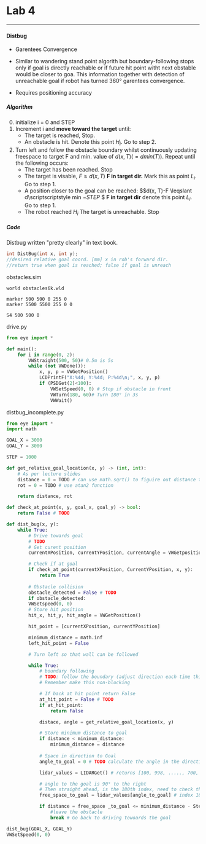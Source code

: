 # Lab 4
---
#### Distbug

- Garentees Convergence
- Similar to wandering stand point algorith but boundary-following stops only if goal is directly reachable or if future hit point witht next obstable would be closer to goa. This information together with detection of unreachable goal if robot has turned 360° garentees convergence.

- Requires positioning accuracy


##### Algorithm

0. initialize i = 0 and STEP
1. Increment i and **move toward the target** until:
   - The target is reached, Stop.
   - An obstacle is hit. Denote this point $H_i$. Go to step 2.
2. Turn left and follow the obstacle boundary whilst continuously updating freespace to target F and min. value of $d(x, T)(=d\scriptscriptstyle min$$(T))$. Repeat until the following occurs:
   - The target has been reached. Stop
   - The target is visable, $F \geqslant d(x, T)$ **F in target dir.** Mark this as point $L_i$. Go to step 1.
   - A position closer to the goal can be reached: $$d(x, T)-F \leqslant d\scriptscriptstyle min  $- STEP$ $ **F in target dir** denote this point $L_i$. Go to step 1.
   - The robot reached $H_i$ The target is unreachable. Stop



##### Code
Distbug written "pretty clearly" in text book.


```c
int DistBug(int x, int y);
//desired relative goal coord. [mm] x in rob's forward dir.
//return true when goal is reached; false if goal is unreach
```

obstacles.sim
```text
world obstacles6k.wld

marker 500 500 0 255 0
marker 5500 5500 255 0 0

S4 500 500 0
```

drive.py
```python
from eye import *

def main():
    for i in range(0, 2):
        VWStraight(500, 50)# 0.5m is 5s
        while (not VWDone()):
            x, y, p = VWGetPosition()
            LCDPrintF("X:%4d; Y:%4d; P:%4d\n;", x, y, p)
            if (PSDGet(2)<100):
                VWSetSpeed(0, 0) # Stop if obstacle in front
                VWTurn(180, 60)# Turn 180° in 3s
                VWWait()
```



distbug_incomplete.py
``` python
from eye import *
import math

GOAL_X = 3000
GOAL_Y = 3000

STEP = 1000

def get_relative_goal_location(x, y) -> (int, int):
    # As per lecture slides
    distance = 0 = TODO # can use math.sqrt() to figuire out distance to point
    rot = 0 = TODO # use atan2 function

    return distance, rot

def check_at_point(x, y, goal_x, goal_y) -> bool:
    return False # TODO 

def dist_bug(x, y):
    while True:
        # Drive towards goal
        # TODO
        # Get curent position
        currentXPosition, currentYPosition, currentAngle = VWGetposition()

        # Check if at goal
        if check_at_point(currentXPosition, CurrentYPosition, x, y):
            return True
        
        # Obstacle collision
        obstacle_detected = False # TODO
        if obstacle_detected:
        VWSetspeed(0, 0)
        # Store hit position
        hit_x, hit_y, hit_angle = VWGetPosition()

        hit_point = [currentXPosition, currentYPosition]

        minimum_distance = math.inf
        left_hit_point = False

        # Turn left so that wall can be followed

        while True:
            # boundary following
            # TODO: follow the boundary (adjust direction each time this loop executes)
            # Remember make this non-blocking

            # If back at hit point return False
            at_hit_point = False # TODO
            if at_hit_point:
                return False

            distace, angle = get_relative_goal_location(x, y)

            # Store minimum distance to goal
            if distance < minimum_distance:
                minimum_distance = distance
            
            # Space in direction to Goal
            angle_to_goal = 0 # TODO calculate the angle in the direction of the goal

            lidar_values = LIDARGet() # returns [100, 998, ....., 700, ... 99]

            # angle to the goal is 90° to the right 
            # Then straight ahead, is the 180th index, need to check the 180+90th = 270th element
            free_space_to_goal = lidar_values[angle_to_goal] # index 180 is straight ahead

            if distance = free_space _to_goal <= minimum_distance - Step:
                #leave the obstacle
                break # Go back to driving towoards the goal

dist_bug(GOAL_X, GOAL_Y)
VWSetSpeed(0, 0)
```
